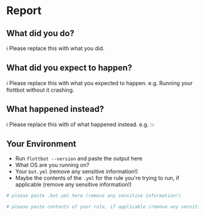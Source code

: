 # Report

## What did you do?

ℹ Please replace this with what you did.

## What did you expect to happen?

ℹ Please replace this with what you expected to happen.
e.g. Running your flottbot without it crashing.

## What happened instead?

ℹ Please replace this with of what happened instead.
e.g. 💥

## Your Environment

- Run `flottbot --version` and paste the output here
- What OS are you running on?
- Your `bot.yml` (remove any sensitive information!)
- Maybe the contents of the `.yml` for the rule you're trying to run, if applicable (remove any sensitive information!)

```yaml
# please paste .bot.yml here (remove any sensitive information!)
```

```yaml
# please paste contents of your rule, if applicable (remove any sensitive information!)
```
